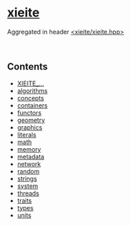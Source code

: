 # [xieite](https://github.com/Eczbek/xieite#readme)
Aggregated in header [<xieite/xieite.hpp>](../include/xieite/xieite.hpp)

&nbsp;

## Contents
- [XIEITE_...](./macros.md)
- [algorithms](./algorithms.md)
- [concepts](./concepts.md)
- [containers](./containers.md)
- [functors](./functors.md)
- [geometry](./geometry.md)
- [graphics](./graphics.md)
- [literals](./literals.md)
- [math](./math.md)
- [memory](./memory.md)
- [metadata](./metadata.md)
- [network](./network.md)
- [random](./random.md)
- [strings](./strings.md)
- [system](./system.md)
- [threads](./threads.md)
- [traits](./traits.md)
- [types](./types.md)
- [units](./units.md)
